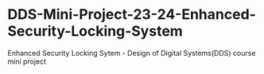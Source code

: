 # DDS-Mini-Project-23-24-Enhanced-Security-Locking-System
Enhanced Security Locking Sytem - Design of Digital Systems(DDS) course mini project 
